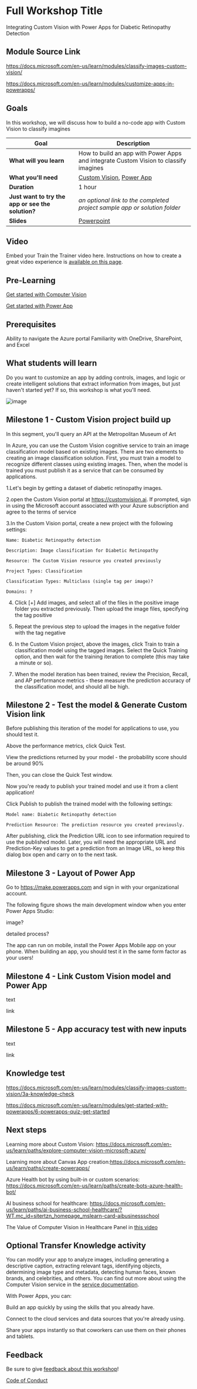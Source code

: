 # Full Workshop Title
Integrating Custom Vision with Power Apps for Diabetic Retinopathy Detection
## Module Source Link
https://docs.microsoft.com/en-us/learn/modules/classify-images-custom-vision/

https://docs.microsoft.com/en-us/learn/modules/customize-apps-in-powerapps/

## Goals

In this workshop, we will discuss how to build a no-code app with Custom Vision to classify imagines 

| **Goal**              |                     Description           |
| ----------------------------- | --------------------------------------------------------------------- |
| **What will you learn**       | How to build an app with Power Apps and integrate Custom Vision to classify imagines                                        |
| **What you'll need**          | [Custom Vision](https://www.customvision.ai/), [Power App]( https://make.powerapps.com)|
| **Duration**                  | 1 hour                                                                |
| **Just want to try the app or see the solution?** | *an optional link to the completed project sample app or solution folder*                          |
| **Slides** | [Powerpoint](slides.pptx) 
                         
## Video

Embed your Train the Trainer video here. Instructions on how to create a great video experience is [available on this page](../video-guidance.md).

## Pre-Learning

[Get started with Computer Vision](https://docs.microsoft.com/en-us/learn/modules/analyze-images-computer-vision/)

[Get started with Power App](https://docs.microsoft.com/en-us/learn/modules/get-started-with-powerapps/)

## Prerequisites

Ability to navigate the Azure portal
Familiarity with OneDrive, SharePoint, and Excel

## What students will learn

Do you want to customize an app by adding controls, images, and logic or create intelligent solutions that extract information from images, but just haven't started yet? If so, this workshop is what you'll need.

![image](https://user-images.githubusercontent.com/49314681/153230680-9351bded-4c7c-43e3-aa61-a9c5ae55f357.png)


## Milestone 1 - Custom Vision project build up

In this segment, you'll query an API at the Metropolitan Museum of Art

In Azure, you can use the Custom Vision cognitive service to train an image classification model based on existing images. There are two elements to creating an image classification solution. First, you must train a model to recognize different classes using existing images. Then, when the model is trained you must publish it as a service that can be consumed by applications.

1.Let's begin by getting a dataset of diabetic retinopathy images. 

2.open the Custom Vision portal at https://customvision.ai. If prompted, sign in using the Microsoft account associated with your Azure subscription and agree to the terms of service

3.In the Custom Vision portal, create a new project with the following settings:

    Name: Diabetic Retinopathy detection 
    
    Description: Image classification for Diabetic Retinopathy
    
    Resource: The Custom Vision resource you created previously
    
    Project Types: Classification
    
    Classification Types: Multiclass (single tag per image)?
    
    Domains: ?
    
4. Click [+] Add images, and select all of the files in the positive image folder you extracted previously. Then upload the image files, specifying the tag positive

5. Repeat the previous step to upload the images in the negative folder with the tag negative

6. In the Custom Vision project, above the images, click Train to train a classification model using the tagged images. Select the Quick Training option, and then wait for the training iteration to complete (this may take a minute or so).

7. When the model iteration has been trained, review the Precision, Recall, and AP performance metrics - these measure the prediction accuracy of the classification model, and should all be high.

## Milestone 2 - Test the model & Generate Custom Vision link

Before publishing this iteration of the model for applications to use, you should test it.

Above the performance metrics, click Quick Test.

View the predictions returned by your model - the probability score should be around 90%

Then, you can close the Quick Test window.

Now you're ready to publish your trained model and use it from a client application!

Click Publish to publish the trained model with the following settings:

    Model name: Diabetic Retinopathy detection 

    Prediction Resource: The prediction resource you created previously.

After publishing, click the Prediction URL icon to see information required to use the published model. Later, you will need the appropriate URL and Prediction-Key values to get a prediction from an Image URL, so keep this dialog box open and carry on to the next task.

## Milestone 3 - Layout of Power App

Go to https://make.powerapps.com and sign in with your organizational account.

The following figure shows the main development window when you enter Power Apps Studio:

image?

detailed process?

The app can run on mobile, install the Power Apps Mobile app on your phone. When building an app, you should test it in the same form factor as your users!

## Milestone 4 - Link Custom Vision model and Power App

text

link

## Milestone 5 - App accuracy test with new inputs

text

link

## Knowledge test

https://docs.microsoft.com/en-us/learn/modules/classify-images-custom-vision/3a-knowledge-check

https://docs.microsoft.com/en-us/learn/modules/get-started-with-powerapps/6-powerapps-quiz-get-started

## Next steps

Learning more about Custom Vision: https://docs.microsoft.com/en-us/learn/paths/explore-computer-vision-microsoft-azure/

Learning more about Canvas App creation:https://docs.microsoft.com/en-us/learn/paths/create-powerapps/

Azure Health bot by using built-in or custom scenarios: https://docs.microsoft.com/en-us/learn/paths/create-bots-azure-health-bot/

AI business school for healthcare: https://docs.microsoft.com/en-us/learn/paths/ai-business-school-healthcare/?WT.mc_id=sitertzn_homepage_mslearn-card-aibusinessschool

The Value of Computer Vision in Healthcare Panel in [this video](https://www.youtube.com/watch?v=dbISoN71rrY)



## Optional Transfer Knowledge activity

You can modify your app to analyze images, including generating a descriptive caption, extracting relevant tags, identifying objects, determining image type and metadata, detecting human faces, known brands, and celebrities, and others. You can find out more about using the Computer Vision service in the [service documentation](https://docs.microsoft.com/en-us/azure/cognitive-services/computer-vision/).

With Power Apps, you can:

Build an app quickly by using the skills that you already have.

Connect to the cloud services and data sources that you're already using.

Share your apps instantly so that coworkers can use them on their phones and tablets.

## Feedback

Be sure to give [feedback about this workshop](https://forms.office.com/r/MdhJWMZthR)!

[Code of Conduct](CODE_OF_CONDUCT.md)

